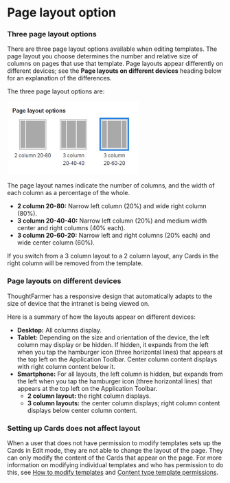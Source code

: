 # Page layout option

### Three page layout options

There are three page layout options available when editing templates. The page layout you choose determines the number and relative size of columns on pages that use that template. Page layouts appear differently on different devices; see the **Page layouts on different devices** heading below for an explanation of the differences.  
  
The three page layout options are:   


![](../../../../.gitbook/assets/1%20%28110%29.jpg)

The page layout names indicate the number of columns, and the width of each column as a percentage of the whole.

* **2 column 20-80:** Narrow left column \(20%\) and wide right column \(80%\).
* **3 column 20-40-40:** Narrow left column \(20%\) and medium width center and right columns \(40% each\).
* **3 column 20-60-20:** Narrow left and right columns \(20% each\) and wide center column \(60%\).

If you switch from a 3 column layout to a 2 column layout, any Cards in the right column will be removed from the template.

### Page layouts on different devices

ThoughtFarmer has a responsive design that automatically adapts to the size of device that the intranet is being viewed on.  
  
Here is a summary of how the layouts appear on different devices:

* **Desktop:** All columns display.
* **Tablet:** Depending on the size and orientation of the device, the left column may display or be hidden. If hidden, it expands from the left when you tap the hamburger icon \(three horizontal lines\) that appears at the top left on the Application Toolbar. Center column content displays with right column content below it.
* **Smartphone:** For all layouts, the left column is hidden, but expands from the left when you tap the hamburger icon \(three horizontal lines\) that appears at the top left on the Application Toolbar.
  * **2 column layout:** the right column displays.
  * **3 column layouts:** the center column displays; right column content displays below center column content.

### Setting up Cards does not affect layout

When a user that does not have permission to modify templates sets up the Cards in Edit mode, they are not able to change the layout of the page. They can only modify the content of the Cards that appear on the page. For more information on modifying individual templates and who has permission to do this, see [How to modify templates](../../../../using-thoughtfarmer/add-pages-and-sections/modify-templates.md) and [Content type template permissions](../content-type-template-permissions.md).

